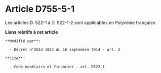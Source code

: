 # Article D755-5-1

Les articles D. 522-1 à D. 522-1-2 sont applicables en Polynésie française.

**Liens relatifs à cet article**

	**Modifié par**:

	  - Décret n°2014-1053 du 16 septembre 2014 - art. 3

	**Cite**:

	  - Code monétaire et financier - art. D522-1
